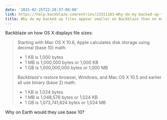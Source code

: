 ```yaml
---
date: '2015-02-25T22:28:37-08:00'
link: https://help.backblaze.com/entries/23311183-Why-do-my-backed-up-files-appear-smaller-on-Backblaze-than-on-my-Mac-
title: Why do my backed up files appear smaller on Backblaze than on my Mac?
---
```


Backblaze on how OS X displays file sizes:

>Starting with Mac OS X 10.6, Apple calculates disk storage using decimal (base 10) math:
>
>- 1 KB is 1,000 bytes
>- 1 MB is 1,000,000 bytes or 1,000 KB
>- 1 GB is 1,000,000,000 bytes or 1,000 MB
>
>Backblaze's restore browser, Windows, and Mac OS X 10.5 and earlier all use binary (base 2) math:
>
>- 1 KB is 1,024 bytes
>- 1 MB is 1,048,576 bytes or 1,024 KB
>- 1 GB is 1,073,741,824 bytes or 1,024 MB

Why on Earth would they use base 10?
